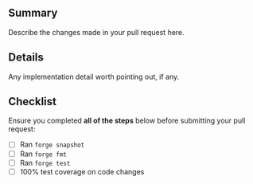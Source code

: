 ## Summary

Describe the changes made in your pull request here.

## Details

Any implementation detail worth pointing out, if any.

## Checklist

Ensure you completed **all of the steps** below before submitting your pull request:

- [ ] Ran `forge snapshot`
- [ ] Ran `forge fmt`
- [ ] Ran `forge test`
- [ ] 100% test coverage on code changes